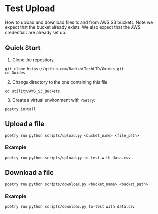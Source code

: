 # Test Upload

How to upload and download files to and from AWS S3 buckets.
Note we expect that the bucket already exists.
We also expect that the AWS credentials are already set up.

## Quick Start

1. Clone the repository

```shell
git clone https://github.com/RadiantTechLTD/Guides.git
cd Guides
```

2. Change directory to the one containing this file

```shell
cd utility/AWS_S3_Buckets
```

3. Create a virtual environment with `Poetry`:

```shell
poetry install
```

## Upload a file

```shell
poetry run python scripts/upload.py <bucket_name> <file_path>
```

### Example

```shell
poetry run python scripts/upload.py to-test-with data.csv
```

## Download a file

```shell
poetry run python scripts/download.py <bucket_name> <bucket_path>
```

### Example

```shell
poetry run python scripts/download.py to-test-with data.csv
```
